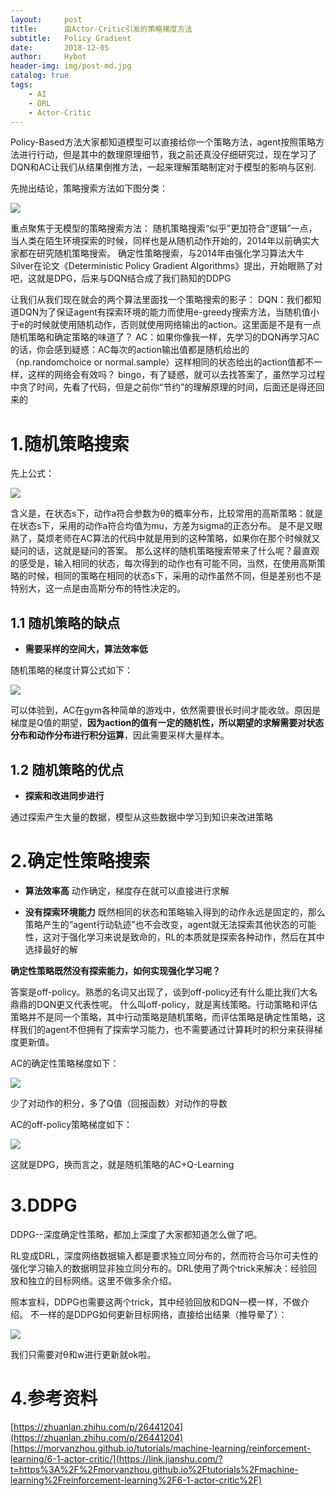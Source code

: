 ```yaml
---
layout:     post
title:      由Actor-Critic引发的策略梯度方法
subtitle:   Policy Gradient
date:       2018-12-05
author:     Hybot
header-img: img/post-md.jpg
catalog: true
tags:
    - AI
    - DRL
    - Actor-Critic
---
```


Policy-Based方法大家都知道模型可以直接给你一个策略方法，agent按照策略方法进行行动，但是其中的数理原理细节，我之前还真没仔细研究过，现在学习了DQN和AC让我们从结果倒推方法，一起来理解策略制定对于模型的影响与区别.

先抛出结论，策略搜索方法如下图分类：

![](https://github.com/hybug/hybug.github.io/blob/master/img/20181205-pic-1.png)


重点聚焦于无模型的策略搜索方法：
随机策略搜索“似乎”更加符合“逻辑”一点，当人类在陌生环境探索的时候，同样也是从随机动作开始的，2014年以前确实大家都在研究随机策略搜索。
确定性策略搜索，与2014年由强化学习算法大牛Silver在论文《Deterministic Policy Gradient Algorithms》提出，开始眼熟了对吧，这就是DPG，后来与DQN结合成了我们熟知的DDPG

让我们从我们现在就会的两个算法里面找一个策略搜索的影子：
DQN：我们都知道DQN为了保证agent有探索环境的能力而使用e-greedy搜索方法，当随机值小于e的时候就使用随机动作，否则就使用网络输出的action。这里面是不是有一点随机策略和确定策略的味道了？
AC：如果你像我一样，先学习的DQN再学习AC的话，你会感到疑惑：AC每次的action输出值都是随机给出的（np.randomchoice or normal.sample）这样相同的状态给出的action值都不一样，这样的网络会有效吗？
bingo，有了疑惑，就可以去找答案了，虽然学习过程中贪了时间，先看了代码，但是之前你“节约”的理解原理的时间，后面还是得还回来的

# 1.随机策略搜索

先上公式：

![](https://github.com/hybug/hybug.github.io/blob/master/img/20181205-pic-2.png)

含义是，在状态s下，动作a符合参数为θ的概率分布，比较常用的高斯策略：就是在状态s下，采用的动作a符合均值为mu，方差为sigma的正态分布。
是不是又眼熟了，莫烦老师在AC算法的代码中就是用到的这种策略，如果你在那个时候就又疑问的话，这就是疑问的答案。
那么这样的随机策略搜索带来了什么呢？最直观的感受是，输入相同的状态，每次得到的动作也有可能不同，当然，在使用高斯策略的时候，相同的策略在相同的状态s下，采用的动作虽然不同，但是差别也不是特别大，这一点是由高斯分布的特性决定的。

## 1.1 随机策略的缺点


* **需要采样的空间大，算法效率低**

随机策略的梯度计算公式如下：

![](https://github.com/hybug/hybug.github.io/blob/master/img/20181205-pic-3.png)

可以体验到，AC在gym各种简单的游戏中，依然需要很长时间才能收敛。原因是梯度是Q值的期望，**因为action的值有一定的随机性，所以期望的求解需要对状态分布和动作分布进行积分运算**，因此需要采样大量样本。

## 1.2 随机策略的优点


* **探索和改进同步进行**

通过探索产生大量的数据，模型从这些数据中学习到知识来改进策略

# 2.确定性策略搜索

* **算法效率高**
动作确定，梯度存在就可以直接进行求解

* **没有探索环境能力**
既然相同的状态和策略输入得到的动作永远是固定的，那么策略产生的“agent行动轨迹”也不会改变，agent就无法探索其他状态的可能性，这对于强化学习来说是致命的，RL的本质就是探索各种动作，然后在其中选择最好的解

**确定性策略既然没有探索能力，如何实现强化学习呢？**

答案是off-policy。熟悉的名词又出现了，谈到off-policy还有什么能比我们大名鼎鼎的DQN更又代表性呢。
什么叫off-policy，就是离线策略。行动策略和评估策略并不是同一个策略，其中行动策略是随机策略，而评估策略是确定性策略，这样我们的agent不但拥有了探索学习能力，也不需要通过计算耗时的积分来获得梯度更新值。

AC的确定性策略梯度如下：

![](https://github.com/hybug/hybug.github.io/blob/master/img/20181205-pic-4.png)

少了对动作的积分，多了Q值（回报函数）对动作的导数

AC的off-policy策略梯度如下：

![](https://github.com/hybug/hybug.github.io/blob/master/img/20181205-pic-5.png)

这就是DPG，换而言之，就是随机策略的AC+Q-Learning

# 3.DDPG

DDPG--深度确定性策略，都加上深度了大家都知道怎么做了吧。

RL变成DRL，深度网络数据输入都是要求独立同分布的，然而符合马尔可夫性的强化学习输入的数据明显非独立同分布的。DRL使用了两个trick来解决：经验回放和独立的目标网络。这里不做多余介绍。

照本宣科，DDPG也需要这两个trick，其中经验回放和DQN一模一样，不做介绍。
不一样的是DDPG如何更新目标网络，直接给出结果（推导晕了）：

![](https://github.com/hybug/hybug.github.io/blob/master/img/20181205-pic-6.png)

我们只需要对θ和w进行更新就ok啦。

# 4.参考资料

[https://zhuanlan.zhihu.com/p/26441204](https://zhuanlan.zhihu.com/p/26441204)
[https://morvanzhou.github.io/tutorials/machine-learning/reinforcement-learning/6-1-actor-critic/](https://link.jianshu.com/?t=https%3A%2F%2Fmorvanzhou.github.io%2Ftutorials%2Fmachine-learning%2Freinforcement-learning%2F6-1-actor-critic%2F)
